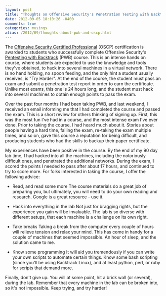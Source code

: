```yaml
---
layout: post
title: "Thoughts on Offensive Security's Penetration Testing with Backtrack course"
date: 2012-09-05 18:10:26 -0400
comments: true
categories: musings
alias: /2012/09/thoughts-about-pwb-and-oscp.html
---
```



The [Offensive Security Certified Professional](http://www.offensive-security.com/information-security-certifications/oscp-offensive-security-certified-professional/) (OSCP) certification is awarded to students who successfully complete Offensive Security's [Pentesting with Backtrack](http://www.offensive-security.com/information-security-training/penetration-testing-with-backtrack/) (PWB) course. This is an intense hands on course, where students are expected to use the knowledge and tools they've obtained, to hack into several machines in a virtual network. There is no hand holding, no spoon feeding, and the only hint a student usually receives, is "Try Harder". At the end of the course, the student must pass an exam and submit a penetration test report in order to earn the certificate. Unlike most exams, this one is 24 hours long, and the student must hack into several machines to obtain enough points to pass the exam.

<!--more-->

Over the past four months I had been taking PWB, and last weekend, I received an email informing me that I had completed the course and passed the exam. This is a short review for others thinking of signing up. First, this was the most fun I've had in a course, and the most intense exam I've ever done. Prior to taking the course, I had heard much about it. Stories about people having a hard time, failing the exam, re-taking the exam multiple times, and so on, gave this course a reputation for being difficult, and producing students who had the skills to backup their paper certificate.

My experiences have been positive in the course. By the end of my 90 day lab time, I had hacked into all the machines, including the notoriously difficult ones, and penetrated the additional networks. During the exam, I scored the points I needed to pass after about 17 hours, and continued to try to score more. For folks interested in taking the course, I offer the following advice:

* Read, and read some more
The course materials do a great job of preparing you, but ultimately, you will need to do your own reading and research. Google is a great resource - use it.

* Hack into everything in the lab
Not just for bragging rights, but the experience you gain will be invaluable. The lab is so diverse with different setups, that each machine is a challenge on its own right.

* Take breaks
Taking a break from the computer every couple of hours will relieve tension and relax your mind. This has come in handy for a couple of machines that seemed impossible. An hour of sleep, and the solution came to me.

* Know some programming
It will aid you tremendously if you can write your own scripts to automate certain things. Know some bash scripting (since you'll be using Backtrack Linux), and at least python, perl, or ruby for scripts that demand more.

Finally, don't give up. You will at some point, hit a brick wall (or several), during the lab. Remember that every machine in the lab can be broken into, so it's not impossible. Keep trying, and try harder!


